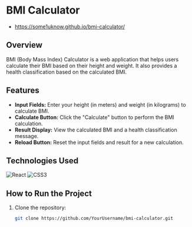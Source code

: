 # BMI Calculator

- https://some1uknow.github.io/bmi-calculator/

## Overview

BMI (Body Mass Index) Calculator is a web application that helps users calculate their BMI based on their height and weight. It also provides a health classification based on the calculated BMI.

## Features

- **Input Fields:** Enter your height (in meters) and weight (in kilograms) to calculate BMI.
- **Calculate Button:** Click the "Calculate" button to perform the BMI calculation.
- **Result Display:** View the calculated BMI and a health classification message.
- **Reload Button:** Reset the input fields and result for a new calculation.

## Technologies Used

![React](https://img.shields.io/badge/React-20232A?style=for-the-badge&logo=react&logoColor=61DAFB) 
![CSS3](https://img.shields.io/badge/CSS3-1572B6?style=for-the-badge&logo=css3&logoColor=white)


## How to Run the Project

1. Clone the repository:
   ```bash
   git clone https://github.com/YourUsername/bmi-calculator.git
